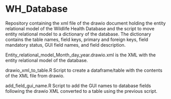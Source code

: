 # WH_Database
Repository containing the xml file of the drawio document holding the entity relational model of the Wildlife Health Database and the script to move entity relational model to a dictionary of the database. The dictionary contains the table names, field keys, primary and foreign keys, field mandatory status, GUI field names, and field description. 

Entity_relational_model_Month_day_year.drawio.xml is the XML with the entity relational model of the database.

drawio_xml_to_table.R Script to create a dataframe/table with the contents of the XML file from drawio.

add_field_gui_name.R Script to add the GUI names to database fields following the drawio XML converted to a table using the previous script.
